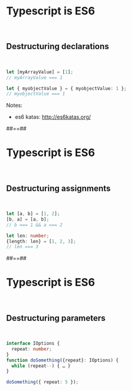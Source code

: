 <!-- .slide: class="with-code inconsolata" -->

# Typescript is ES6

<br>

## Destructuring declarations

<br>

```typescript
let [myArrayValue] = [1];
// myArrayValue === 1

let { myobjectValue } = { myobjectValue: 1 };
// myobjectValue === 1
```

<!-- .element: class="big-code" -->

Notes:

- es6 katas: http://es6katas.org/

##==##

<!-- .slide: class="with-code inconsolata" -->

# Typescript is ES6

<br>

## Destructuring assignments

<br>

```typescript
let [a, b] = [1, 2];
[b, a] = [a, b];
// b === 1 && a === 2

let len: number;
{length: len} = [1, 2, 3];
// len === 3
```

<!-- .element: class="big-code" -->

##==##

<!-- .slide: class="with-code inconsolata" -->

# Typescript is ES6

<br>

## Destructuring parameters

<br>

```typescript
interface IOptions {
  repeat: number;
}
function doSomething({repeat}: IOptions) {
  while (repeat--) { … }
}

doSomething({ repeat: 5 });
```

<!-- .element: class="big-code" -->
